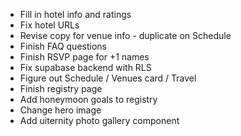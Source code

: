 - Fill in hotel info and ratings
- Fix hotel URLs
- Revise copy for venue info - duplicate on Schedule
- Finish FAQ questions
- Finish RSVP page for +1 names
- Fix supabase backend with RLS
- Figure out Schedule / Venues card / Travel
- Finish registry page
- Add honeymoon goals to registry
- Change hero image
- Add uiternity photo gallery component
